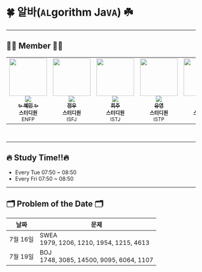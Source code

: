 # 🍀 알바(`AL`gorithm Ja`VA`) ☘️
---
## 👩‍💻 Member 🧑‍💻
<table>
  <tr>
    <td align="center"><a href="https://github.com/hyenem"><img src="https://avatars.githubusercontent.com/u/175174456?v=4" width="100px;" alt=""/><br /><img src="http://mazassumnida.wtf/api/mini/generate_badge?boj=hyenem" widt="100px"><br /><sub><b>✨ 혜민 ✨</b></sub></a><br /><sub><b>스터디원</b><br>ENFP</br></sub></td>
    <td align="center"><a href="https://github.com/jwkim0405"><img src="https://avatars.githubusercontent.com/u/175183384?s=400&v=4" width="100px;" alt=""/><br /><img src="http://mazassumnida.wtf/api/mini/generate_badge?boj=jwkim0405" widt="100px"><br /><sub><b>정우</b></sub></a><br /><sub><b>스터디원</b><br>ISFJ</br></sub></td>      
    <td align="center"><a href="https://github.com/Listerinnne"><img src="https://avatars.githubusercontent.com/u/78478247?v=4" width="100px;" alt=""/><br /><img src="http://mazassumnida.wtf/api/mini/generate_badge?boj=kokheeju" widt="100px"><br /><sub><b>희주</b></sub></a><br /><sub><b>스터디원</b><br>ISTJ</br></sub></td>      
    <td align="center"><a href="https://github.com/shinyou28"><img src="https://avatars.githubusercontent.com/u/175183511?v=4" width="100px;" alt=""/><br /><img src="http://mazassumnida.wtf/api/mini/generate_badge?boj=a99yyoung" widt="100px"><br /><sub><b>유영</b></sub></a><br /><sub><b>스터디원</b><br>ISTP</br></sub></td>  
    <td align="center"><a href="https://github.com/Nekoshoot"><img src="https://avatars.githubusercontent.com/u/175118490?v=4" width="100px;" alt=""/><br /><img src="http://mazassumnida.wtf/api/mini/generate_badge?boj=neko1002" widt="100px"><br /><sub><b>홍균</b></sub></a><br /><sub><b>스터디원</b><br>INFP</br></sub></td>     
  </tr>
</table><br/>

---
## 🔥 Study Time!!🔥
- Every Tue     07:50 ~ 08:50
- Every Fri     07:50 ~ 08:50

---
## 🗂️ Problem of the Date 🗂️
|날짜|문제|
|------|------|
|7월 16일|SWEA <br/> 1979, 1206, 1210, 1954, 1215, 4613|
|7월 19일|BOJ <br/> 1748, 3085, 14500, 9095, 6064,	1107|
